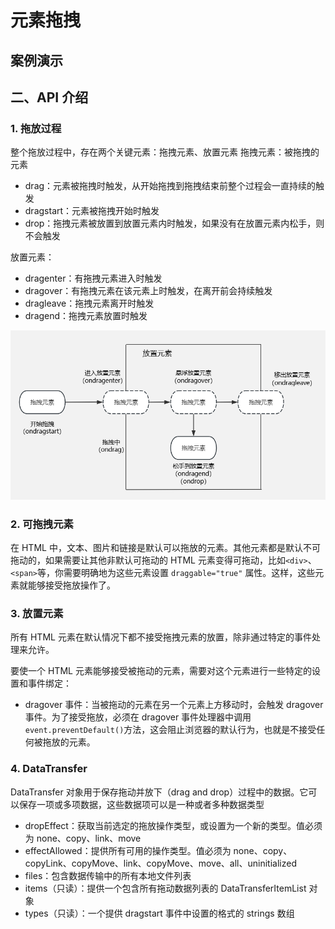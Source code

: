 <script setup>
import drag from './components/9.元素拖拽/drag.vue'
</script>

# 元素拖拽

## 案例演示

<drag />

## 二、API 介绍

### 1. 拖放过程

整个拖放过程中，存在两个关键元素：拖拽元素、放置元素 拖拽元素：被拖拽的元素

- drag：元素被拖拽时触发，从开始拖拽到拖拽结束前整个过程会一直持续的触发
- dragstart：元素被拖拽开始时触发
- drop：拖拽元素被放置到放置元素内时触发，如果没有在放置元素内松手，则不会触发

放置元素：

- dragenter：有拖拽元素进入时触发
- dragover：有拖拽元素在该元素上时触发，在离开前会持续触发
- dragleave：拖拽元素离开时触发
- dragend：拖拽元素放置时触发

![drag](./image/9.元素拖拽/drag.png)

### 2. 可拖拽元素

在 HTML 中，文本、图片和链接是默认可以拖放的元素。其他元素都是默认不可拖动的，如果需要让其他非默认可拖动的 HTML 元素变得可拖动，比如`<div>`、`<span>`等，你需要明确地为这些元素设置 `draggable="true"` 属性。这样，这些元素就能够接受拖放操作了。

### 3. 放置元素

所有 HTML 元素在默认情况下都不接受拖拽元素的放置，除非通过特定的事件处理来允许。

要使一个 HTML 元素能够接受被拖动的元素，需要对这个元素进行一些特定的设置和事件绑定：

- dragover 事件：当被拖动的元素在另一个元素上方移动时，会触发 dragover 事件。为了接受拖放，必须在 dragover 事件处理器中调用 `event.preventDefault()`方法，这会阻止浏览器的默认行为，也就是不接受任何被拖放的元素。

### 4. DataTransfer

DataTransfer 对象用于保存拖动并放下（drag and drop）过程中的数据。它可以保存一项或多项数据，这些数据项可以是一种或者多种数据类型

- dropEffect：获取当前选定的拖放操作类型，或设置为一个新的类型。值必须为 none、copy、link、move
- effectAllowed：提供所有可用的操作类型。值必须为 none、copy、copyLink、copyMove、link、copyMove、move、all、uninitialized
- files：包含数据传输中的所有本地文件列表
- items（只读）：提供一个包含所有拖动数据列表的 DataTransferItemList 对象
- types（只读）：一个提供 dragstart 事件中设置的格式的 strings 数组
